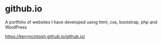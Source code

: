 # github.io
A portfolio of websites I have developed using html, css, bootstrap, php and WordPress

https://kerrmcintosh.github.io/github.io/
